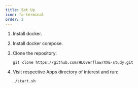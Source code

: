 ```yaml
---
title: Set Up
icon: fa-terminal
order: 2
---
```


1. Install docker.

2. Install docker compose.

3. Clone the repository: 

    `git clone https://github.com/HLOverflow/XXE-study.git`

4. Visit respective Apps directory of interest and run:

    `./start.sh`
